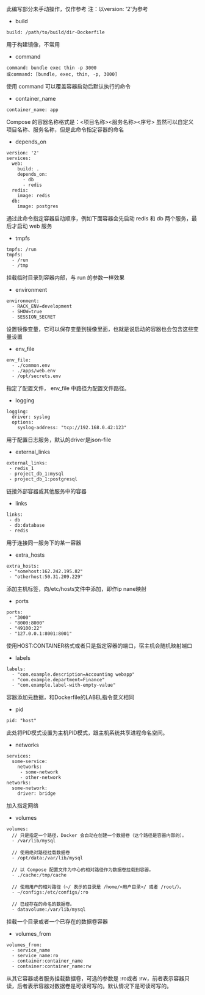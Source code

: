 此编写部分未手动操作，仅作参考
注：以version: '2'为参考
-   build
```
build: /path/to/build/dir-Dockerfile
```
用于构建镜像，不常用
-   command
```
command: bundle exec thin -p 3000
或command: [bundle, exec, thin, -p, 3000]
```
使用 command 可以覆盖容器启动后默认执行的命令
-   container_name
```
container_name: app
```
 Compose 的容器名称格式是：<项目名称><服务名称><序号>
虽然可以自定义项目名称、服务名称，但是此命令指定容器的命名
-   depends_on
```
version: '2'
services:
  web:
    build: .
    depends_on:
      - db
      - redis
  redis:
    image: redis
  db:
    image: postgres
```
通过此命令指定容器启动顺序，例如下面容器会先启动 redis 和 db 两个服务，最后才启动 web 服务
-   tmpfs
```
tmpfs: /run
tmpfs:
  - /run
  - /tmp
```
挂载临时目录到容器内部，与 run 的参数一样效果
-   environment
```
environment:
  - RACK_ENV=development
  - SHOW=true
  - SESSION_SECRET
```
设置镜像变量，它可以保存变量到镜像里面，也就是说启动的容器也会包含这些变量设置
-   env_file
```
env_file:
  - ./common.env
  - ./apps/web.env
  - /opt/secrets.env
```
指定了配置文件， env_file 中路径为配置文件路径。
-   logging
```
logging:
  driver: syslog
  options:
    syslog-address: "tcp://192.168.0.42:123"
```
用于配置日志服务，默认的driver是json-file
-   external_links
```
external_links:
 - redis_1
 - project_db_1:mysql
 - project_db_1:postgresql
```
链接外部容器或其他服务中的容器
-   links
```
links:
 - db
 - db:database
 - redis
```
用于连接同一服务下的某一容器
-   extra_hosts
```
extra_hosts:
 - "somehost:162.242.195.82"
 - "otherhost:50.31.209.229"
```
添加主机标签，向/etc/hosts文件中添加，即作ip nane映射
-   ports
```
ports:
 - "3000"
 - "8000:8000"
 - "49100:22"
 - "127.0.0.1:8001:8001"
```
使用HOST:CONTAINER格式或者只是指定容器的端口，宿主机会随机映射端口
-   labels
```
labels:
  - "com.example.description=Accounting webapp"
  - "com.example.department=Finance"
  - "com.example.label-with-empty-value"
```
容器添加元数据，和Dockerfile的LABEL指令意义相同
-   pid
```
pid: "host"
```
此处将PID模式设置为主机PID模式，跟主机系统共享进程命名空间。
-   networks
```
services:
  some-service:
    networks:
     - some-network
     - other-network
networks:
  some-network:
    driver: bridge
```
加入指定网络
-   volumes
```
volumes:
  // 只是指定一个路径，Docker 会自动在创建一个数据卷（这个路径是容器内部的）。
  - /var/lib/mysql

  // 使用绝对路径挂载数据卷
  - /opt/data:/var/lib/mysql

  // 以 Compose 配置文件为中心的相对路径作为数据卷挂载到容器。
  - ./cache:/tmp/cache

  // 使用用户的相对路径（~/ 表示的目录是 /home/<用户目录>/ 或者 /root/）。
  - ~/configs:/etc/configs/:ro

  // 已经存在的命名的数据卷。
  - datavolume:/var/lib/mysql
```
挂载一个目录或者一个已存在的数据卷容器
-   volumes_from
```
volumes_from:
  - service_name
  - service_name:ro
  - container:container_name
  - container:container_name:rw
```
从其它容器或者服务挂载数据卷，可选的参数是 :ro或者 :rw，前者表示容器只读，后者表示容器对数据卷是可读可写的。默认情况下是可读可写的。


